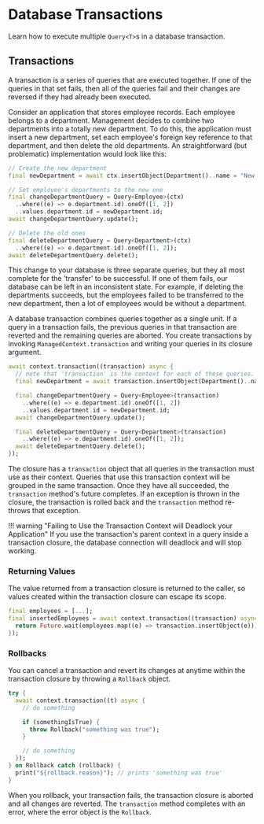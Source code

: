 # Database Transactions

Learn how to execute multiple `Query<T>`s in a database transaction.

## Transactions

A transaction is a series of queries that are executed together. If one of the queries in that set fails, then all of the queries fail and their changes are reversed if they had already been executed.

Consider an application that stores employee records. Each employee belongs to a department. Management decides to combine two departments into a totally new department. To do this, the application must insert a new department, set each employee's foreign key reference to that department, and then delete the old departments. An straightforward (but problematic) implementation would look like this:

```dart
// Create the new department
final newDepartment = await ctx.insertObject(Department()..name = "New Department");

// Set employee's departments to the new one
final changeDepartmentQuery = Query<Employee>(ctx)
  ..where((e) => e.department.id).oneOf([1, 2])      
  ..values.department.id = newDepartment.id;
await changeDepartmentQuery.update();

// Delete the old ones
final deleteDepartmentQuery = Query<Department>(ctx)
  ..where((e) => e.department.id).oneOf([1, 2]);
await deleteDepartmentQuery.delete();      
```

This change to your database is three separate queries, but they all most complete for the 'transfer' to be successful. If one of them fails, our database can be left in an inconsistent state. For example, if deleting the departments succeeds, but the employees failed to be transferred to the new department, then a lot of employees would be without a department.

A database transaction combines queries together as a single unit. If a query in a transaction fails, the previous queries in that transaction are reverted and the remaining queries are aborted. You create transactions by invoking `ManagedContext.transaction` and writing your queries in its closure argument.

```dart
await context.transaction((transaction) async {
  // note that 'transaction' is the context for each of these queries.
  final newDepartment = await transaction.insertObject(Department()..name = "New Department");

  final changeDepartmentQuery = Query<Employee>(transaction)
    ..where((e) => e.department.id).oneOf([1, 2])      
    ..values.department.id = newDepartment.id;
  await changeDepartmentQuery.update();

  final deleteDepartmentQuery = Query<Department>(transaction)
    ..where((e) => e.department.id).oneOf([1, 2]);
  await deleteDepartmentQuery.delete();      
});
```

The closure has a `transaction` object that all queries in the transaction must use as their context. Queries that use this transaction context will be grouped in the same transaction. Once they have all succeeded, the `transaction` method's future completes. If an exception is thrown in the closure, the transaction is rolled back and the `transaction` method re-throws that exception.

!!! warning "Failing to Use the Transaction Context will Deadlock your Application"
      If you use the transaction's parent context in a query inside a transaction closure, the database connection will deadlock and will stop working.

### Returning Values

The value returned from a transaction closure is returned to the caller, so values created within the transaction closure can escape its scope.

```dart
final employees = [...];
final insertedEmployees = await context.transaction((transaction) async {
  return Future.wait(employees.map((e) => transaction.insertObject(e)));
});
```

### Rollbacks

You can cancel a transaction and revert its changes at anytime within the transaction closure by throwing a `Rollback` object.

```dart
try {
  await context.transaction((t) async {
    // do something

    if (somethingIsTrue) {
      throw Rollback("something was true");    
    }

    // do something
  });
} on Rollback catch (rollback) {
  print("${rollback.reason}"); // prints 'something was true'
}
```

When you rollback, your transaction fails, the transaction closure is aborted and all changes are reverted. The `transaction` method completes with an error, where the error object is the `Rollback`.

